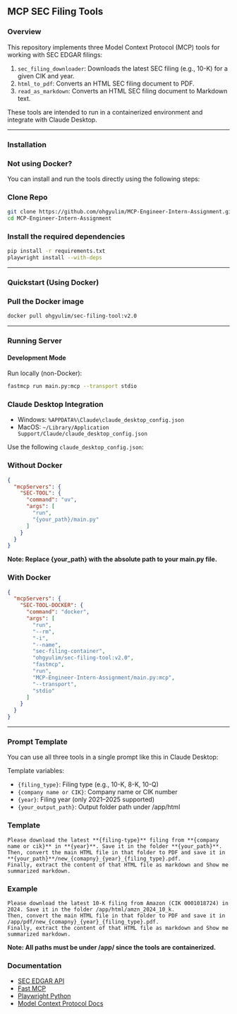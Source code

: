 ## MCP SEC Filing Tools

### Overview

This repository implements three Model Context Protocol (MCP) tools for working with SEC EDGAR filings:

1. `sec_filing_downloader`: Downloads the latest SEC filing (e.g., 10-K) for a given CIK and year.
2. `html_to_pdf`: Converts an HTML SEC filing document to PDF.
3. `read_as_markdown`: Converts an HTML SEC filing document to Markdown text.

These tools are intended to run in a containerized environment and integrate with Claude Desktop.

---

### Installation

### Not using Docker?

You can install and run the tools directly using the following steps:

### Clone Repo
```bash
git clone https://github.com/ohgyulim/MCP-Engineer-Intern-Assignment.git
cd MCP-Engineer-Intern-Assignment
```


### Install the required dependencies


```bash
pip install -r requirements.txt
playwright install --with-deps
```

---

### Quickstart (Using Docker)

### Pull the Docker image

```bash
docker pull ohgyulim/sec-filing-tool:v2.0
```


---


### Running Server

#### Development Mode

Run locally (non-Docker):

```bash
fastmcp run main.py:mcp --transport stdio
```



### Claude Desktop Integration

- Windows: `%APPDATA%\Claude\claude_desktop_config.json`
- MacOS: `~/Library/Application Support/Claude/claude_desktop_config.json`

Use the following `claude_desktop_config.json`:

### Without Docker
```json
{
  "mcpServers": {
    "SEC-TOOL": {
      "command": "uv",
      "args": [
        "run",
        "{your_path}/main.py"
      ]
    }
  }
}
```
**Note: Replace {your_path} with the absolute path to your main.py file.**


### With Docker
```json
{
  "mcpServers": {
    "SEC-TOOL-DOCKER": {
      "command": "docker",
      "args": [
        "run",
        "--rm",
        "-i",
        "--name",
        "sec-filing-container",
        "ohgyulim/sec-filing-tool:v2.0",
        "fastmcp",
        "run",
        "MCP-Engineer-Intern-Assignment/main.py:mcp",
        "--transport",
        "stdio"
      ]
    }
  }
}
```

---


### Prompt Template

You can use all three tools in a single prompt like this in Claude Desktop:

Template variables:
- `{filing_type}`: Filing type (e.g., 10-K, 8-K, 10-Q)
- `{company name or CIK}`: Company name or CIK number
- `{year}`: Filing year (only 2021–2025 supported)
- `{your_output_path}`: Output folder path under /app/html

### Template
```
Please download the latest **{filing-type}** filing from **{company name or cik}** in **{year}**. Save it in the folder **{your_path}**.
Then, convert the main HTML file in that folder to PDF and save it in **{your_path}**/new_{comapny}_{year}_{filing_type}.pdf.
Finally, extract the content of that HTML file as markdown and Show me summarized markdown.
```


### Example
```
Please download the latest 10-K filing from Amazon (CIK 0001018724) in 2024. Save it in the folder /app/html/amzn_2024_10_k.
Then, convert the main HTML file in that folder to PDF and save it in /app/pdf/new_{comapny}_{year}_{filing_type}.pdf.
Finally, extract the content of that HTML file as markdown and Show me summarized markdown.
```

**Note: All paths must be under /app/ since the tools are containerized.**




### Documentation

* [SEC EDGAR API](https://www.sec.gov/edgar/sec-api-documentation)
* [Fast MCP](https://gofastmcp.com/getting-started/welcome)
* [Playwright Python](https://playwright.dev/python/)
* [Model Context Protocol Docs](https://modelcontextprotocol.io)
